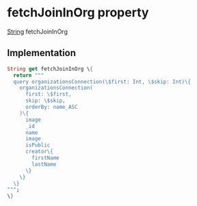 


# fetchJoinInOrg property









[String](https://api.flutter.dev/flutter/dart-core/String-class.html) fetchJoinInOrg
  







## Implementation

```dart
String get fetchJoinInOrg \{
  return """
  query organizationsConnection(\$first: Int, \$skip: Int)\{
    organizationsConnection(
      first: \$first,
      skip: \$skip,
      orderBy: name_ASC
    )\{
      image
      _id
      name
      image
      isPublic
      creator\{
        firstName
        lastName
      \}
    \}
  \}
""";
\}
```









